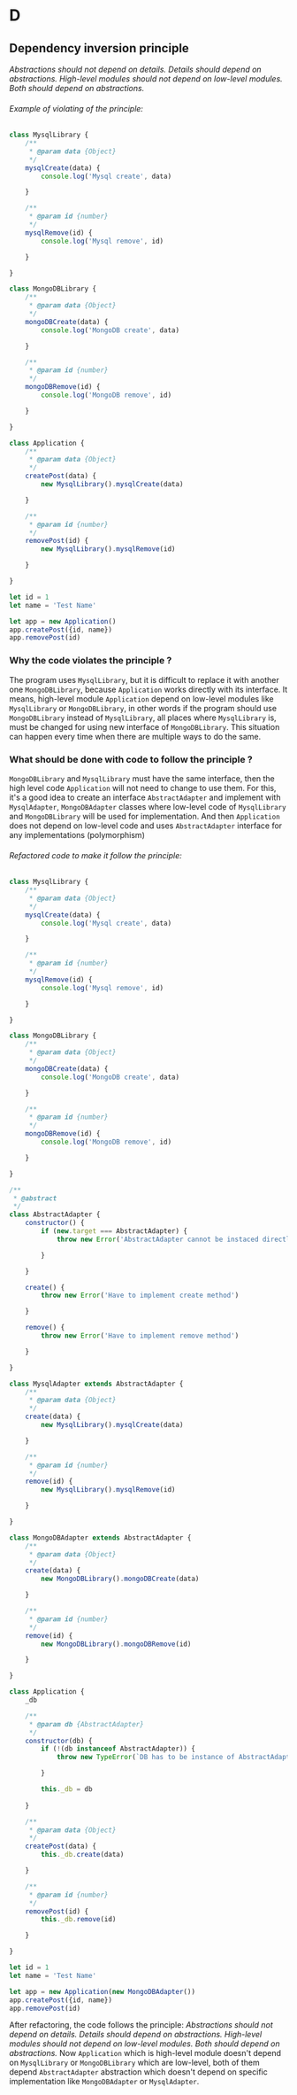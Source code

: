 # D

## Dependency inversion principle

_Abstractions should not depend on details. Details should depend on abstractions. High-level modules should not depend
on low-level modules. Both should depend on abstractions._

###### Example of violating of the principle:

```js
class MysqlLibrary {
    /**
     * @param data {Object}
     */
    mysqlCreate(data) {
        console.log('Mysql create', data)

    }

    /**
     * @param id {number}
     */
    mysqlRemove(id) {
        console.log('Mysql remove', id)

    }

}

class MongoDBLibrary {
    /**
     * @param data {Object}
     */
    mongoDBCreate(data) {
        console.log('MongoDB create', data)

    }

    /**
     * @param id {number}
     */
    mongoDBRemove(id) {
        console.log('MongoDB remove', id)

    }

}

class Application {
    /**
     * @param data {Object}
     */
    createPost(data) {
        new MysqlLibrary().mysqlCreate(data)

    }

    /**
     * @param id {number}
     */
    removePost(id) {
        new MysqlLibrary().mysqlRemove(id)

    }

}

let id = 1
let name = 'Test Name'

let app = new Application()
app.createPost({id, name})
app.removePost(id)
```

### Why the code violates the principle ?

The program uses `MysqlLibrary`, but it is difficult to replace it with another one `MongoDBLibrary`,
because `Application` works directly with its interface. It means, high-level module `Application` depend on low-level
modules like `MysqlLibrary` or `MongoDBLibrary`, in other words if the program should use `MongoDBLibrary`
instead of `MysqlLibrary`, all places where `MysqlLibrary` is, must be changed for using new interface
of `MongoDBLibrary`. This situation can happen every time when there are multiple ways to do the same.

### What should be done with code to follow the principle ?

`MongoDBLibrary` and `MysqlLibrary` must have the same interface, then the high level code `Application`
will not need to change to use them. For this, it's a good idea to create an interface `AbstractAdapter` and implement
with `MysqlAdapter`, `MongoDBAdapter` classes where low-level code of `MysqlLibrary` and `MongoDBLibrary` will be used
for implementation. And then `Application` does not depend on low-level code and uses `AbstractAdapter` interface for
any implementations (polymorphism)

###### Refactored code to make it follow the principle:

```js
class MysqlLibrary {
    /**
     * @param data {Object}
     */
    mysqlCreate(data) {
        console.log('Mysql create', data)

    }

    /**
     * @param id {number}
     */
    mysqlRemove(id) {
        console.log('Mysql remove', id)

    }

}

class MongoDBLibrary {
    /**
     * @param data {Object}
     */
    mongoDBCreate(data) {
        console.log('MongoDB create', data)

    }

    /**
     * @param id {number}
     */
    mongoDBRemove(id) {
        console.log('MongoDB remove', id)

    }

}

/**
 * @abstract
 */
class AbstractAdapter {
    constructor() {
        if (new.target === AbstractAdapter) {
            throw new Error('AbstractAdapter cannot be instaced directly')

        }

    }

    create() {
        throw new Error('Have to implement create method')

    }

    remove() {
        throw new Error('Have to implement remove method')

    }

}

class MysqlAdapter extends AbstractAdapter {
    /**
     * @param data {Object}
     */
    create(data) {
        new MysqlLibrary().mysqlCreate(data)

    }

    /**
     * @param id {number}
     */
    remove(id) {
        new MysqlLibrary().mysqlRemove(id)

    }

}

class MongoDBAdapter extends AbstractAdapter {
    /**
     * @param data {Object}
     */
    create(data) {
        new MongoDBLibrary().mongoDBCreate(data)

    }

    /**
     * @param id {number}
     */
    remove(id) {
        new MongoDBLibrary().mongoDBRemove(id)

    }

}

class Application {
    _db

    /**
     * @param db {AbstractAdapter}
     */
    constructor(db) {
        if (!(db instanceof AbstractAdapter)) {
            throw new TypeError(`DB has to be instance of AbstractAdapter`)

        }

        this._db = db
        
    }

    /**
     * @param data {Object}
     */
    createPost(data) {
        this._db.create(data)

    }

    /**
     * @param id {number}
     */
    removePost(id) {
        this._db.remove(id)

    }

}

let id = 1
let name = 'Test Name'

let app = new Application(new MongoDBAdapter())
app.createPost({id, name})
app.removePost(id)
```

After refactoring, the code follows the principle: _Abstractions should not depend on details. Details should depend on
abstractions. High-level modules should not depend on low-level modules. Both should depend on abstractions._
Now `Application` which is high-level module doesn't depend on `MysqlLibrary` or `MongoDBLibrary` which are low-level,
both of them depend `AbstractAdapter` abstraction which doesn't depend on specific implementation like `MongoDBAdapter`
or `MysqlAdapter`.